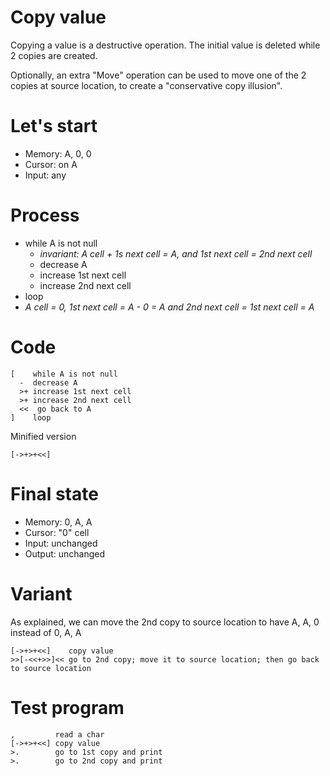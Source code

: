 # Copy value 

Copying a value is a destructive operation. The initial value is deleted while 2 copies are created.

Optionally, an extra "Move" operation can be used to move one of the 2 copies at source location, to create a "conservative copy illusion".

# Let's start

* Memory: A, 0, 0
* Cursor: on A
* Input: any

# Process

* while A is not null
  * _invariant: A cell + 1s next cell = A, and 1st next cell = 2nd next cell_
  * decrease A
  * increase 1st next cell
  * increase 2nd next cell
* loop
* _A cell = 0, 1st next cell = A - 0 = A and 2nd next cell = 1st next cell = A_

# Code
```
[    while A is not null
  -  decrease A
  >+ increase 1st next cell
  >+ increase 2nd next cell
  <<  go back to A
]    loop
```

Minified version
```
[->+>+<<]
```

# Final state

* Memory: 0, A, A
* Cursor: "0" cell
* Input: unchanged
* Output: unchanged

# Variant

As explained, we can move the 2nd copy to source location to have A, A, 0 instead of 0, A, A
```
[->+>+<<]    copy value
>>[-<<+>>]<< go to 2nd copy; move it to source location; then go back to source location
```


# Test program
```
,         read a char
[->+>+<<] copy value
>.        go to 1st copy and print
>.        go to 2nd copy and print

```
